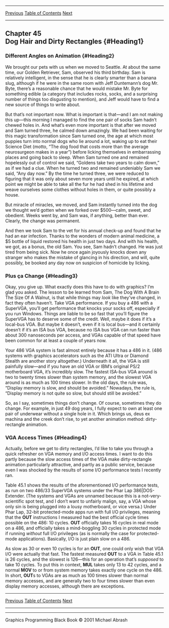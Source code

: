   ------------------------ --------------------------------- --------------------
  [Previous](44-06.html)   [Table of Contents](index.html)   [Next](45-02.html)
  ------------------------ --------------------------------- --------------------

Chapter 45\
 Dog Hair and Dirty Rectangles {#Heading1}
------------------------------

### Different Angles on Animation {#Heading2}

We brought our pets with us when we moved to Seattle. At about the same
time, our Golden Retriever, Sam, observed his third birthday. Sam is
relatively intelligent, in the sense that he is clearly smarter than a
banana slug, although if he were in the same room with Jeff Duntemann’s
dog Mr. Byte, there’s a reasonable chance that he would mistake Mr. Byte
for something edible (a category that includes rocks, socks, and a
surprising number of things too disgusting to mention), and Jeff would
have to find a new source of things to write about.

But that’s not important now. What is important is that—and I am not
making this up—this morning I managed to find the one pair of socks Sam
hadn’t chewed holes in. And what’s even more important is that after we
moved and Sam turned three, he calmed down amazingly. We had been
waiting for this magic transformation since Sam turned one, the age at
which most puppies turn into normal dogs who lie around a lot, waking up
to eat their Science Diet (motto, “The dog food that costs more than the
average neurosurgeon makes in a year”) before licking themselves in
embarrassing places and going back to sleep. When Sam turned one and
remained hopelessly out of control we said, “Goldens take two years to
calm down,” as if we had a clue. When he turned two and remained
undeniably Sam we said, “Any day now.” By the time he turned three, we
were reduced to figuring that it was only about seven more years until
he expired, at which point we might be able to take all the fur he had
shed in his lifetime and weave ourselves some clothes without holes in
them, or quite possibly a house.

But miracle of miracles, we moved, and Sam instantly turned into the dog
we thought we’d gotten when we forked over \$500—calm, sweet, and
obedient. Weeks went by, and Sam was, if anything, better than ever.
Clearly, the change was permanent.

And then we took Sam to the vet for his annual check-up and found that
he had an ear infection. Thanks to the wonders of modern animal
medicine, a \$5 bottle of liquid restored his health in just two days.
And with his health, we got, as a bonus, the old Sam. You see, Sam
hadn’t changed. He was just tired from being sick. Now he once again
joyously knocks down any stranger who makes the mistake of glancing in
his direction, and will, quite possibly, be booked any day now on
suspicion of homicide by licking.

### Plus ça Change {#Heading3}

Okay, you give up. What exactly does this have to do with graphics? I’m
glad you asked. The lesson to be learned from Sam, The Dog With A Brain
The Size Of A Walnut, is that while things may *look* like they’ve
changed, in fact they often haven’t. Take VGA performance. If you buy a
486 with a SuperVGA, you’ll get performance that knocks your socks off,
especially if you run Windows. Things are liable to be so fast that
you’ll figure the SuperVGA has to deserve some of the credit. Well,
maybe it does if it’s a local-bus VGA. But maybe it doesn’t, even if it
is local bus—and it certainly doesn’t if it’s an ISA bus VGA, because no
ISA bus VGA can run faster than about 300 nanoseconds per access, and
VGAs capable of that speed have been common for at least a couple of
years now.

Your 486 VGA system is fast almost entirely because it has a 486 in it.
(486 systems with graphics accelerators such as the ATI Ultra or Diamond
Stealth are another story altogether.) Underneath it all, the VGA is
still painfully slow—and if you have an old VGA or IBM’s original PS/2
motherboard VGA, it’s incredibly slow. The fastest ISA-bus VGA around is
two to twenty times slower than system memory, and the slowest VGA
around is as much as 100 times slower. In the old days, the rule was,
“Display memory is slow, and should be avoided.” Nowadays, the rule is,
“Display memory is not quite so slow, but should still be avoided.”

So, as I say, sometimes things don’t change. Of course, sometimes they
do change. For example, in just 49 dog years, I fully expect to own at
least one pair of underwear without a single hole in it. Which brings
us, deus ex machina and the creek don’t rise, to yet another animation
method: dirty-rectangle animation.

### VGA Access Times {#Heading4}

Actually, before we get to dirty rectangles, I’d like to take you
through a quick refresher on VGA memory and I/O access times. I want to
do this partly because the slow access times of the VGA make
dirty-rectangle animation particularly attractive, and partly as a
public service, because even I was shocked by the results of some I/O
performance tests I recently ran.

Table 45.1 shows the results of the aforementioned I/O performance
tests, as run on two 486/33 SuperVGA systems under the Phar Lap
386|DOS-Extender. (The systems and VGAs are unnamed because this is a
not-very-scientific spot test, and I don’t want to unfairly malign, say,
a VGA whose only sin is being plugged into a lousy motherboard, or vice
versa.) Under Phar Lap, 32-bit protected-mode apps run with full I/O
privileges, meaning that the **OUT** instructions I measured had the
best official cycle times possible on the 486: 10 cycles. **OUT**
officially takes 16 cycles in real mode on a 486, and officially takes a
mind-boggling 30 cycles in protected mode if running *without* full I/O
privileges (as is normally the case for protected-mode applications).
Basically, I/O is just plain slow on a 486.

As slow as 30 or even 10 cycles is for an **OUT**, one could only wish
that VGA I/O were actually that fast. The fastest measured **OUT** to a
VGA in Table 45.1 is 26 cycles, and the slowest is 126—this for an
operation that’s *supposed* to take 10 cycles. To put this in context,
**MUL** takes only 13 to 42 cycles, and a normal **MOV** to or from
system memory takes exactly one cycle on the 486. In short, **OUT**s to
VGAs are as much as 100 times slower than normal memory accesses, and
are generally two to four times slower than even display memory
accesses, although there are exceptions.

  ------------------------ --------------------------------- --------------------
  [Previous](44-06.html)   [Table of Contents](index.html)   [Next](45-02.html)
  ------------------------ --------------------------------- --------------------

* * * * *

Graphics Programming Black Book © 2001 Michael Abrash
